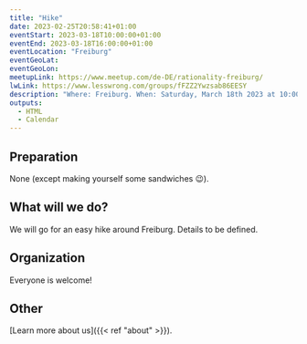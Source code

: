 ```yaml
---
title: "Hike"
date: 2023-02-25T20:58:41+01:00
eventStart: 2023-03-18T10:00:00+01:00
eventEnd: 2023-03-18T16:00:00+01:00
eventLocation: "Freiburg"
eventGeoLat: 
eventGeoLon: 
meetupLink: https://www.meetup.com/de-DE/rationality-freiburg/
lwLink: https://www.lesswrong.com/groups/fFZZ2Ywzsab86EESY
description: "Where: Freiburg. When: Saturday, March 18th 2023 at 10:00 hours CET."
outputs:
  - HTML
  - Calendar
---
```


## Preparation

None (except making yourself some sandwiches 😉).


## What will we do?

We will go for an easy hike around Freiburg. Details to be defined.


## Organization

Everyone is welcome!


## Other

[Learn more about us]({{< ref "about" >}}).
